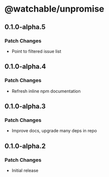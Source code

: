 # @watchable/unpromise

## 0.1.0-alpha.5

### Patch Changes

- Point to filtered issue list

## 0.1.0-alpha.4

### Patch Changes

- Refresh inline npm documentation

## 0.1.0-alpha.3

### Patch Changes

- Improve docs, upgrade many deps in repo

## 0.1.0-alpha.2

### Patch Changes

- Initial release
